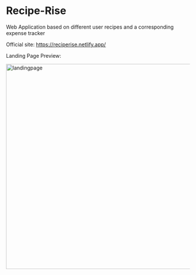 # Recipe-Rise
Web Application based on different user recipes and a corresponding expense tracker

Official site: https://reciperise.netlify.app/

Landing Page Preview:

<img width="562" alt="landingpage" src="https://github.com/rebeccawaweru/Recipe-Rise/assets/79188888/bdb59fd5-d1d5-4ed9-8d98-e628035c76bf">

